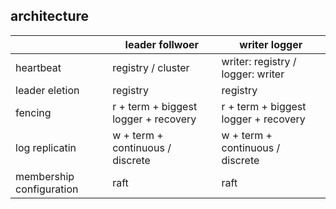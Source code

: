 ## architecture

|                          | leader follwoer                      | writer logger                        |
|--------------------------|--------------------------------------|--------------------------------------|
| heartbeat                | registry / cluster                   | writer: registry / logger: writer    |
| leader eletion           | registry                             | registry                             |
| fencing                  | r + term + biggest logger + recovery | r + term + biggest logger + recovery |
| log replicatin           | w + term + continuous / discrete     | w + term + continuous / discrete     |
| membership configuration | raft                                 | raft                                 |
